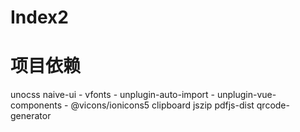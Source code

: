 # Index2

# 项目依赖
unocss
naive-ui
    - vfonts
    - unplugin-auto-import
    - unplugin-vue-components
    - @vicons/ionicons5
clipboard
jszip
pdfjs-dist
qrcode-generator